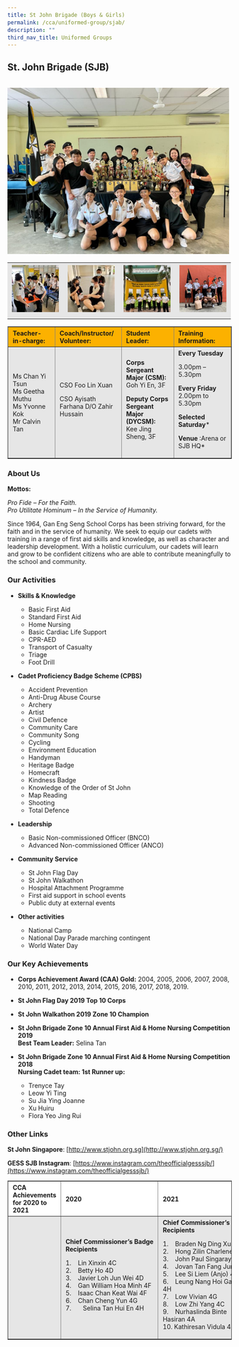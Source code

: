 ```yaml
---
title: St John Brigade (Boys & Girls)
permalink: /cca/uniformed-group/sjab/
description: ""
third_nav_title: Uniformed Groups
---
```

St. John Brigade (SJB)
----------------------
<br>
<img src="/images/SJB-1.jpeg" 
         style="width:500px"
	/>
<br>

<table align="center" style="box-sizing: inherit; border-collapse: collapse; border-spacing: 0px; max-width: 100%; color: rgb(34, 34, 34); font-family: &quot;Source Sans Pro&quot;, sans-serif; font-size: 16px; font-style: normal; font-variant-ligatures: normal; font-variant-caps: normal; font-weight: 400; letter-spacing: normal; orphans: 2; text-align: start; text-transform: none; white-space: normal; widows: 2; word-spacing: 0px; -webkit-text-stroke-width: 0px; background-color: rgb(255, 255, 255); text-decoration-thickness: initial; text-decoration-style: initial; text-decoration-color: initial;"><tbody style="box-sizing: inherit;"><tr style="box-sizing: inherit; background: rgb(230, 230, 230);"><td style="box-sizing: inherit; padding: 5px 10px; text-align: center;"><a href="/images/SJB-2-150x150.jpeg" style="box-sizing: inherit; background-color: transparent; transition: all 0.25s ease-in-out 0s; outline: 0px; color: rgb(255, 208, 26); text-decoration: underline;"><img class="alignnone size-thumbnail wp-image-21527" src="/images/SJB-2-150x150.jpeg" alt="Sjb 2" width="150" height="150" style="box-sizing: inherit; border: 0px; vertical-align: middle; max-width: 100%; height: auto; margin-bottom: 10px;"></a></td><td style="box-sizing: inherit; padding: 5px 10px; text-align: center;"><a href="/images/SJB-4-150x150.jpeg" style="box-sizing: inherit; background-color: transparent; transition: all 0.25s ease-in-out 0s; color: rgb(241, 174, 22); text-decoration: underline;"><img class="alignnone size-thumbnail wp-image-21528" src="/images/SJB-4-150x150.jpeg" alt="Sjb 4" width="150" height="150" style="box-sizing: inherit; border: 0px; vertical-align: middle; max-width: 100%; height: auto; margin-bottom: 10px;"></a></td><td style="box-sizing: inherit; padding: 5px 10px; text-align: center;"><a href="/images/SJB-5-150x150.jpeg" style="box-sizing: inherit; background-color: transparent; transition: all 0.25s ease-in-out 0s; color: rgb(241, 174, 22); text-decoration: underline;"><img class="alignnone size-thumbnail wp-image-21529" src="/images/SJB-5-150x150.jpeg" alt="Sjb 5" width="150" height="150" style="box-sizing: inherit; border: 0px; vertical-align: middle; max-width: 100%; height: auto; margin-bottom: 10px;"></a></td><td style="box-sizing: inherit; padding: 5px 10px; text-align: center;"><a href="/images/SJB-6-300x300.jpeg" style="box-sizing: inherit; background-color: transparent; transition: all 0.25s ease-in-out 0s; color: rgb(241, 174, 22); text-decoration: underline;"><img class="alignnone size-thumbnail wp-image-21530" src="/images/SJB-6-300x300.jpeg" alt="Sjb 6" width="150" height="150" style="box-sizing: inherit; border: 0px; vertical-align: middle; max-width: 100%; height: auto; margin-bottom: 10px;"></a></td></tr></tbody></table>

<table border="1" style="box-sizing: inherit; border-collapse: collapse; border-spacing: 0px; max-width: 100%; width: 826.664px;"><tbody style="box-sizing: inherit;"><tr style="box-sizing: inherit; background: rgb(252, 177, 0);"><td style="box-sizing: inherit; padding: 5px 10px; width: 192.648px;"><strong style="box-sizing: inherit; font-weight: bold;">Teacher-in-charge:</strong></td><td style="box-sizing: inherit; padding: 5px 10px; width: 165.133px;"><strong style="box-sizing: inherit; font-weight: bold;">Coach/Instructor/<br style="box-sizing: inherit;">Volunteer:</strong></td><td style="box-sizing: inherit; padding: 5px 10px; width: 261.039px;"><strong style="box-sizing: inherit; font-weight: bold;">Student Leader:</strong></td><td style="box-sizing: inherit; padding: 5px 10px; width: 206.844px;"><strong style="box-sizing: inherit; font-weight: bold;">Training Information:</strong></td></tr><tr style="box-sizing: inherit; background: rgb(230, 230, 230);"><td style="box-sizing: inherit; padding: 5px 10px; width: 192.648px;">Ms Chan Yi Tsun<br style="box-sizing: inherit;">Ms Geetha Muthu<br style="box-sizing: inherit;">Ms Yvonne Kok<br style="box-sizing: inherit;">Mr Calvin Tan</td><td style="box-sizing: inherit; padding: 5px 10px; width: 165.133px;">CSO Foo Lin Xuan<p style="box-sizing: inherit;"></p><p style="box-sizing: inherit; font-weight: 400;">CSO Ayisath Farhana D/O Zahir Hussain</p></td><td style="box-sizing: inherit; padding: 5px 10px; width: 261.039px;"><strong style="box-sizing: inherit; font-weight: bold;">Corps Sergeant Major (CSM):</strong><br style="box-sizing: inherit;">Goh Yi En, 3F<p style="box-sizing: inherit;"></p><p style="box-sizing: inherit;"><strong style="box-sizing: inherit; font-weight: bold;">Deputy Corps Sergeant Major (DYCSM):<br style="box-sizing: inherit;"></strong>Kee Jing Sheng, 3F</p></td><td style="box-sizing: inherit; padding: 5px 10px; width: 206.844px;"><strong style="box-sizing: inherit; font-weight: bold;">Every Tuesday</strong><p style="box-sizing: inherit;"></p><p style="box-sizing: inherit;">3.00pm – 5.30pm</p><p style="box-sizing: inherit;"><strong style="box-sizing: inherit; font-weight: bold;">Every Friday</strong><br style="box-sizing: inherit;">2.00pm to 5.30pm</p><p style="box-sizing: inherit;"><strong style="box-sizing: inherit; font-weight: bold;">Selected Saturday</strong>*</p><p style="box-sizing: inherit;"><strong style="box-sizing: inherit; font-weight: bold;">Venue</strong>&nbsp;:Arena or SJB HQ*</p></td></tr></tbody></table>

### About Us

**Mottos:**

_Pro Fide – For the Faith.  
Pro Utilitate Hominum – In the Service of Humanity._

Since 1964, Gan Eng Seng School Corps has been striving forward, for the faith and in the service of humanity. We seek to equip our cadets with training in a range of first aid skills and knowledge, as well as character and leadership development. With a holistic curriculum, our cadets will learn and grow to be confident citizens who are able to contribute meaningfully to the school and community.

### Our Activities

*   **Skills & Knowledge**
    *   Basic First Aid
    *   Standard First Aid
    *   Home Nursing
    *   Basic Cardiac Life Support
    *   CPR-AED
    *   Transport of Casualty
    *   Triage
    *   Foot Drill

*   **Cadet Proficiency Badge Scheme (CPBS)**
    *   Accident Prevention
    *   Anti-Drug Abuse Course
    *   Archery
    *   Artist
    *   Civil Defence
    *   Community Care
    *   Community Song
    *   Cycling
    *   Environment Education
    *   Handyman
    *   Heritage Badge
    *   Homecraft
    *   Kindness Badge
    *   Knowledge of the Order of St John
    *   Map Reading
    *   Shooting
    *   Total Defence

*   **Leadership**
    *   Basic Non-commissioned Officer (BNCO)
    *   Advanced Non-commissioned Officer (ANCO)

*   **Community Service**
    *   St John Flag Day
    *   St John Walkathon
    *   Hospital Attachment Programme
    *   First aid support in school events
    *   Public duty at external events

*   **Other activities**
    *   National Camp
    *   National Day Parade marching contingent
    *   World Water Day

### Our Key Achievements

*   **Corps Achievement Award (CAA) Gold:** 2004, 2005, 2006, 2007, 2008, 2010, 2011, 2012, 2013, 2014, 2015, 2016, 2017, 2018, 2019.
*   **St John Flag Day 2019 Top 10 Corps**

*   **St John Walkathon 2019 Zone 10 Champion**

*   **St John Brigade Zone 10 Annual First Aid & Home Nursing Competition 2019**  
    **Best Team Leader:** Selina Tan

*   **St John Brigade Zone 10 Annual First Aid & Home Nursing Competition 2018**  
    **Nursing Cadet team: 1st Runner up:**
    
    *   Trenyce Tay
    *   Leow Yi Ting
    *   Su Jia Ying Joanne
    *   Xu Huiru
    *   Flora Yeo Jing Rui

### Other Links

**St John Singapore**: [http://www.stjohn.org.sg](http://www.stjohn.org.sg/)

**GESS SJB Instagram**: [https://www.instagram.com/theofficialgesssjb/](https://www.instagram.com/theofficialgesssjb/)

<table border="1" width="888" style="box-sizing: inherit; border-collapse: collapse; border-spacing: 0px; max-width: 100%; width: 888px;"><tbody style="box-sizing: inherit;"><tr style="box-sizing: inherit; background: rgb(255, 255, 255);"><td width="228" style="box-sizing: inherit; padding: 5px 10px;"><strong style="box-sizing: inherit; font-weight: bold;">CCA Achievements for 2020&nbsp;to 2021</strong></td><td width="336" style="box-sizing: inherit; padding: 5px 10px;"><strong style="box-sizing: inherit; font-weight: bold;">2020</strong></td><td width="324" style="box-sizing: inherit; padding: 5px 10px;"><strong style="box-sizing: inherit; font-weight: bold;">2021</strong></td></tr><tr style="box-sizing: inherit; background: rgb(230, 230, 230);"><td width="228" style="box-sizing: inherit; padding: 5px 10px;"></td><td width="336" style="box-sizing: inherit; padding: 5px 10px;"><strong style="box-sizing: inherit; font-weight: bold;">Chief&nbsp;Commissioner’s&nbsp;Badge Recipients</strong><p style="box-sizing: inherit;"></p><p style="box-sizing: inherit;">1.&nbsp;&nbsp;&nbsp;&nbsp;Lin Xinxin 4C<br style="box-sizing: inherit;">2.&nbsp;&nbsp;&nbsp;&nbsp;Betty Ho 4D<br style="box-sizing: inherit;">3.&nbsp;&nbsp;&nbsp;&nbsp;Javier Loh Jun Wei 4D<br style="box-sizing: inherit;">4.&nbsp;&nbsp;&nbsp;&nbsp;Gan William Hoa Minh 4F<br style="box-sizing: inherit;">5.&nbsp;&nbsp;&nbsp;&nbsp;Isaac Chan Keat Wai 4F<br style="box-sizing: inherit;">6.&nbsp;&nbsp;&nbsp;&nbsp;Chan Cheng Yun 4G<br style="box-sizing: inherit;">7.&nbsp;&nbsp;&nbsp;&nbsp;&nbsp;&nbsp;&nbsp;Selina Tan Hui En 4H</p></td><td width="324" style="box-sizing: inherit; padding: 5px 10px;"><strong style="box-sizing: inherit; font-weight: bold;">Chief&nbsp;Commissioner’s&nbsp;Badge Recipients</strong><p style="box-sizing: inherit;"></p><p style="box-sizing: inherit;">1.&nbsp;&nbsp;&nbsp;&nbsp;Braden Ng Ding Xuan 4D<br style="box-sizing: inherit;">2.&nbsp;&nbsp;&nbsp;&nbsp;Hong Zilin Charlene 4H<br style="box-sizing: inherit;">3.&nbsp;&nbsp;&nbsp;&nbsp;John Paul Singarayar 4D<br style="box-sizing: inherit;">4.&nbsp;&nbsp;&nbsp;&nbsp;Jovan Tan Fang Jun 4F<br style="box-sizing: inherit;">5.&nbsp;&nbsp;&nbsp;&nbsp;Lee Si Liem (Anjo) 4B<br style="box-sizing: inherit;">6.&nbsp;&nbsp;&nbsp;&nbsp;Leung Nang Hoi Gabriel 4H<br style="box-sizing: inherit;">7.&nbsp;&nbsp;&nbsp;&nbsp;Low Vivian 4G<br style="box-sizing: inherit;">8.&nbsp;&nbsp;&nbsp;&nbsp;Low Zhi Yang 4C<br style="box-sizing: inherit;">9.&nbsp;&nbsp;&nbsp;&nbsp;Nurhaslinda Binte Hasiran 4A<br style="box-sizing: inherit;">10.&nbsp;Kathiresan Vidula 4E</p></td></tr></tbody></table>